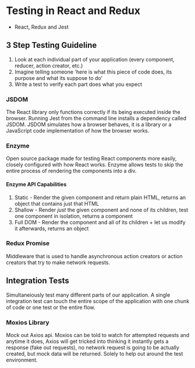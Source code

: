 # Testing in React and Redux

- React, Redux and Jest

## 3 Step Testing Guideline

1. Look at each individual part of your application (every component, reducer, action creator, etc.)
2. Imagine telling someone 'here is what this piece of code does, its purpose and what its suppose to do'
3. Write a test to verify each part does what you expect

### JSDOM

The React library only functions correctly if its being executed inside the browser. Running Jest from the command line installs a dependency called JSDOM. JSDOM simulates how a browser behaves, it is a library or a JavaScript code implementation of how the browser works.

### Enzyme

Open source package made for testing React components more easily, closely configured with how React works. Enzyme allows tests to skip the entire process of rendering the components into a div.

#### Enzyme API Capabilities

1. Static - Render the given component and return plain HTML, returns an object that contains just that HTML
2. Shallow - Render _just_ the given component and none of its children, test one component in isolation, returns a component
3. Full DOM - Render the component and all of its children + let us modify it afterwards, returns an object

### Redux Promise

Middleware that is used to handle asynchronous action creators or action creators that try to make network requests.

## Integration Tests

Simultaneiously test many different parts of our application. A single integration test can touch the entire scope of the application with one chunk of code or one test or the entire flow.

### Moxios Library

Mock out Axios api. Moxios can be told to watch for attempted requests and anytime it does, Axios will get tricked into thinking it instantly gets a response (fake out requests), no network request is going to be actually created, but mock data will be returned. Solely to help out around the test environment.

